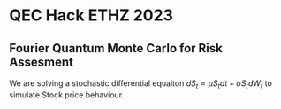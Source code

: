 # QEC Hack ETHZ 2023
## Fourier Quantum Monte Carlo for Risk Assesment

We are solving a stochastic differential equaiton $dS_t = \mu S_t dt + \sigma S_t dW_t$ to simulate Stock price behaviour.
